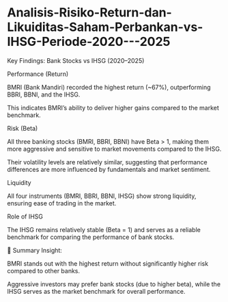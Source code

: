 # Analisis-Risiko-Return-dan-Likuiditas-Saham-Perbankan-vs-IHSG-Periode-2020---2025
Key Findings: Bank Stocks vs IHSG (2020–2025)

Performance (Return)

BMRI (Bank Mandiri) recorded the highest return (~67%), outperforming BBRI, BBNI, and the IHSG.

This indicates BMRI’s ability to deliver higher gains compared to the market benchmark.

Risk (Beta)

All three banking stocks (BMRI, BBRI, BBNI) have Beta > 1, making them more aggressive and sensitive to market movements compared to the IHSG.

Their volatility levels are relatively similar, suggesting that performance differences are more influenced by fundamentals and market sentiment.

Liquidity

All four instruments (BMRI, BBRI, BBNI, IHSG) show strong liquidity, ensuring ease of trading in the market.

Role of IHSG

The IHSG remains relatively stable (Beta = 1) and serves as a reliable benchmark for comparing the performance of bank stocks.

📌 Summary Insight:

BMRI stands out with the highest return without significantly higher risk compared to other banks.

Aggressive investors may prefer bank stocks (due to higher beta), while the IHSG serves as the market benchmark for overall performance.
